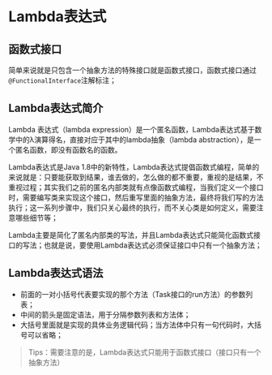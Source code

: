 # Lambda表达式

## 函数式接口

简单来说就是只包含一个抽象方法的特殊接口就是函数式接口，函数式接口通过`@FunctionalInterface`注解标注；



## Lambda表达式简介

Lambda 表达式（lambda expression）是一个匿名函数，Lambda表达式基于数学中的λ演算得名，直接对应于其中的lambda抽象（lambda abstraction），是一个匿名函数，即没有函数名的函数。

Lambda表达式是Java 1.8中的新特性，Lambda表达式提倡函数式编程，简单的来说就是：只要能获取到结果，谁去做的，怎么做的都不重要，重视的是结果，不重视过程；其实我们之前的匿名内部类就有点像函数式编程，当我们定义一个接口时，需要编写类来实现这个接口，然后重写里面的抽象方法，最终将我们写的方法执行；这一系列步骤中，我们只关心最终的执行，而不关心类是如何定义，需要注意哪些细节等；

Lambda主要是简化了匿名内部类的写法，并且Lambda表达式只能简化函数式接口的写法；也就是说，要使用Lambda表达式必须保证接口中只有一个抽象方法；





## Lambda表达式语法

- 前面的一对小括号代表要实现的那个方法（Task接口的run方法）的参数列表；
- 中间的箭头是固定语法，用于分隔参数列表和方法体；
- 大括号里面就是实现的具体业务逻辑代码；当方法体中只有一句代码时，大括号可以省略；

> Tips：需要注意的是，Lambda表达式只能用于函数式接口（接口只有一个抽象方法）